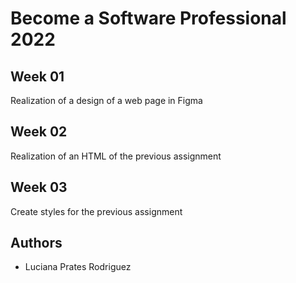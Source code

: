 # Become a Software Professional 2022

## Week 01

Realization of a design of a web page in Figma

## Week 02

Realization of an HTML of the previous assignment

## Week 03

Create styles for the previous assignment

## Authors

- Luciana Prates Rodriguez
